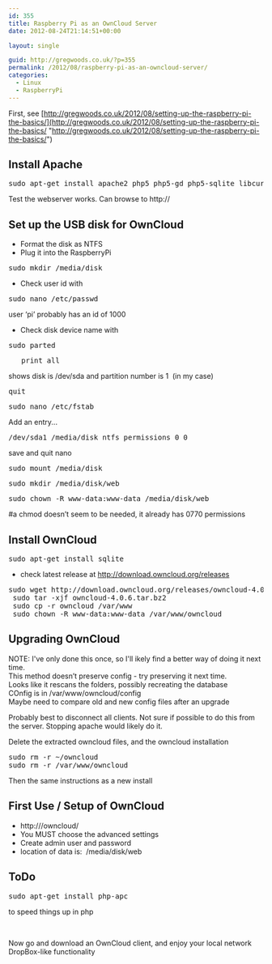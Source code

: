 ```yaml
---
id: 355
title: Raspberry Pi as an OwnCloud Server
date: 2012-08-24T21:14:51+00:00

layout: single

guid: http://gregwoods.co.uk/?p=355
permalink: /2012/08/raspberry-pi-as-an-owncloud-server/
categories:
  - Linux
  - RaspberryPi
---
```

First, see [http://gregwoods.co.uk/2012/08/setting-up-the-raspberry-pi-the-basics/](http://gregwoods.co.uk/2012/08/setting-up-the-raspberry-pi-the-basics/ "http://gregwoods.co.uk/2012/08/setting-up-the-raspberry-pi-the-basics/")

## Install Apache

<pre>sudo apt-get install apache2 php5 php5-gd php5-sqlite libcurl4-openssl-dev php5-curl php5-common php-xml-parser sqlite</pre>

Test the webserver works. Can browse to http://<your-ip-address>

## Set up the USB disk for OwnCloud

  * Format the disk as NTFS
  * Plug it into the RaspberryPi

<pre>sudo mkdir /media/disk</pre>

  * Check user id with

<pre>sudo nano /etc/passwd</pre>

user ‘pi’ probably has an id of 1000

  * Check disk device name with

<pre>sudo parted</pre>

<pre>   print all</pre>

shows disk is /dev/sda and partition number is 1  (in my case)

<pre>quit</pre>

<pre>sudo nano /etc/fstab</pre>

Add an entry...

<pre>/dev/sda1 /media/disk ntfs permissions 0 0</pre>

save and quit nano

<pre>sudo mount /media/disk</pre>

<pre>sudo mkdir /media/disk/web</pre>

<pre>sudo chown -R www-data:www-data /media/disk/web</pre>

#a chmod doesn’t seem to be needed, it already has 0770 permissions

## Install OwnCloud

<pre>sudo apt-get install sqlite</pre>

  * check latest release at http://download.owncloud.org/releases

<pre>sudo wget http://download.owncloud.org/releases/owncloud-4.0.7.tar.bz2
 sudo tar -xjf owncloud-4.0.6.tar.bz2
 sudo cp -r owncloud /var/www
 sudo chown -R www-data:www-data /var/www/owncloud</pre>

## Upgrading OwnCloud

NOTE: I've only done this once, so I'll ikely find a better way of doing it next time.  
This method doesn’t preserve config - try preserving it next time.  
Looks like it rescans the folders, possibly recreating the database  
COnfig is in /var/www/owncloud/config  
Maybe need to compare old and new config files after an upgrade

Probably best to disconnect all clients. Not sure if possible to do this from the server. Stopping apache would likely do it.

Delete the extracted owncloud files, and the owncloud installation

<pre>sudo rm -r ~/owncloud
sudo rm -r /var/www/owncloud</pre>

Then the same instructions as a new install

## First Use / Setup of OwnCloud

  * http://<you-ip-address>/owncloud/
  * You MUST choose the advanced settings
  * Create admin user and password
  * location of data is:  /media/disk/web

## ToDo

<pre>sudo apt-get install php-apc</pre>

to speed things up in php

&nbsp;

Now go and download an OwnCloud client, and enjoy your local network DropBox-like functionality

&nbsp;